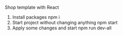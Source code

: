 Shop template with React

1. Install packages
    npm i
2. Start project without changing anything
    npm start
3. Apply some changes and start
    npm run dev-all
